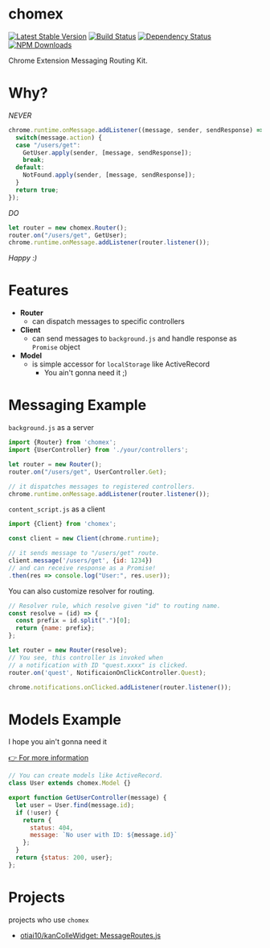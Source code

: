 chomex
========

[![Latest Stable Version](https://img.shields.io/npm/v/chomex.svg)](https://www.npmjs.com/package/chomex)
[![Build Status](https://travis-ci.org/otiai10/chomex.svg?branch=master)](https://travis-ci.org/otiai10/chomex) [![Dependency Status](https://gemnasium.com/badges/github.com/otiai10/chomex.svg)](https://gemnasium.com/github.com/otiai10/chomex)
[![NPM Downloads](https://img.shields.io/npm/dt/chomex.svg)](https://www.npmjs.com/package/chomex)

Chrome Extension Messaging Routing Kit.

# Why?

_NEVER_

```javascript
chrome.runtime.onMessage.addListener((message, sender, sendResponse) => {
  switch(message.action) {
  case "/users/get":
    GetUser.apply(sender, [message, sendResponse]);
    break;
  default:
    NotFound.apply(sender, [message, sendResponse]);
  }
  return true;
});
```

_DO_

```javascript
let router = new chomex.Router();
router.on("/users/get", GetUser);
chrome.runtime.onMessage.addListener(router.listener());
```

_Happy :)_

# Features

- **Router**
  - can dispatch messages to specific controllers
- **Client**
  - can send messages to `background.js` and handle response as `Promise` object
- **Model**
  - is simple accessor for `localStorage` like ActiveRecord
    - You ain't gonna need it ;)

# Messaging Example

`background.js` as a server

```javascript
import {Router} from 'chomex';
import {UserController} from './your/controllers';

let router = new Router();
router.on("/users/get", UserController.Get);

// it dispatches messages to registered controllers.
chrome.runtime.onMessage.addListener(router.listener());
```

`content_script.js` as a client

```javascript
import {Client} from 'chomex';

const client = new Client(chrome.runtime);

// it sends message to "/users/get" route.
client.message('/users/get', {id: 1234})
// and can receive response as a Promise!
.then(res => console.log("User:", res.user));
```

You can also customize resolver for routing.

```javascript
// Resolver rule, which resolve given "id" to routing name.
const resolve = (id) => {
  const prefix = id.split(".")[0];
  return {name: prefix};
};

let router = new Router(resolve);
// You see, this controller is invoked when
// a notification with ID "quest.xxxx" is clicked.
router.on('quest', NotificaionOnClickController.Quest);

chrome.notifications.onClicked.addListener(router.listener());
```

# Models Example

I hope you ain't gonna need it

[👉 For more information](https://github.com/otiai10/chomex/tree/master/src/Model/README.md)

```javascript
// You can create models like ActiveRecord.
class User extends chomex.Model {}

export function GetUserController(message) {
  let user = User.find(message.id);
  if (!user) {
    return {
      status: 404,
      message: `No user with ID: ${message.id}`
    };
  }
  return {status: 200, user};
};
```

# Projects

projects who use `chomex`

- [otiai10/kanColleWidget: MessageRoutes.js](https://github.com/otiai10/kanColleWidget/blob/develop/src/js/Components/Routes/MessageRoutes.js)
